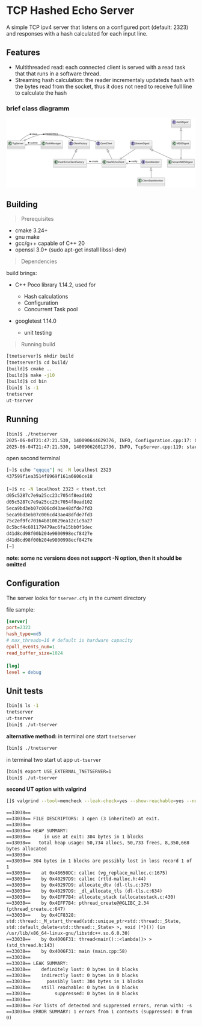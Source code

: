 # TCP Hashed Echo Server
A simple TCP ipv4 server that listens on a configured port (default: 2323) and responses with a hash calculated for each input line.

## Features
- Multithreaded read: each connected client is served with a read task that that runs in a software thread.
- Streaming hash calculation: the reader incrementaly updateds hash with the bytes read from the socket, thus it does not need to receive full line to calculate the hash

### brief class diagramm

![](./src/tserver_classes.svg)


## Building
> Prerequisites
- cmake 3.24+
- gnu make
- gcc/g++ capable of C++ 20
- openssl 3.0+ (sudo apt-get install libssl-dev)

> Dependencies

build brings:
- C++ Poco library 1.14.2, used for
   - Hash calculations
   - Configuration
   - Concurrent Task pool

- googletest 1.14.0 
  - unit testing

> Running build

```bash
[tnetserver]$ mkdir build
[tnetserver]$ cd build/
[build]$ cmake ..
[build]$ make -j10
[build]$ cd bin
[bin]$ ls -1
tnetserver
ut-tserver
```
## Running
```bash
[bin]$ ./tnetserver 
2025-06-04T21:47:21.530, 140090644629376, INFO, Configuration.cpp:17: Configuration file not found, using default values
2025-06-04T21:47:21.530, 140090626012736, INFO, TcpServer.cpp:119: starting HashEcho server on port: 2323, maxThreads: 24, epollEventsNum: 1
```
open second terminal
```bash
[~]$ echo "qqqqq"| nc -N localhost 2323 
437599f1ea3514f8969f161a6606ce18

[~]$ nc -N localhost 2323 < ttest.txt 
d05c5287c7e9a25cc23c7054f8ead102
d05c5287c7e9a25cc23c7054f8ead102
5eca9bd3eb07c006cd43ae48dfde7fd3
5eca9bd3eb07c006cd43ae48dfde7fd3
75c2ef9fc70164b810829ea12c1c9a27
8c5bcf4c601179479ac6fa15bb0f1dec
d41d8cd98f00b204e9800998ecf8427e
d41d8cd98f00b204e9800998ecf8427e
[~]
```
<b>note: some nc versions does not support -N option, then it should be omitted</b> 

## Configuration

The server looks for `tserver.cfg` in the current directory

file sample:
```ini
[server]
port=2323
hash_type=md5
# max_threads=16 # default is hardware capacity
epoll_events_num=1
read_buffer_size=1024

[log]
level = debug
```
## Unit tests
```bash
[bin]$ ls -1
tnetserver
ut-tserver
[bin]$ ./ut-tserver
```
<b>alternative method:</b>
in terminal one start `tnetserver`
```sh
[bin]$ ./tnetserver
```
in terminal two start ut app `ut-tserver`
```bash
[bin]$ export USE_EXTERNAL_TNETSERVER=1
[bin]$ ./ut-tserver 
```
<b>second UT option with valgrind</b>
```bash
[]$ valgrind --tool=memcheck --leak-check=yes --show-reachable=yes --num-callers=20 --track-fds=yes ./bin/tnetserver
```

```text
==33038== 
==33038== FILE DESCRIPTORS: 3 open (3 inherited) at exit.
==33038== 
==33038== HEAP SUMMARY:
==33038==     in use at exit: 304 bytes in 1 blocks
==33038==   total heap usage: 50,734 allocs, 50,733 frees, 8,350,668 bytes allocated
==33038== 
==33038== 304 bytes in 1 blocks are possibly lost in loss record 1 of 1
==33038==    at 0x48650DC: calloc (vg_replace_malloc.c:1675)
==33038==    by 0x40297D9: calloc (rtld-malloc.h:44)
==33038==    by 0x40297D9: allocate_dtv (dl-tls.c:375)
==33038==    by 0x40297D9: _dl_allocate_tls (dl-tls.c:634)
==33038==    by 0x4EFF7B4: allocate_stack (allocatestack.c:430)
==33038==    by 0x4EFF7B4: pthread_create@@GLIBC_2.34 (pthread_create.c:647)
==33038==    by 0x4CF8328: std::thread::_M_start_thread(std::unique_ptr<std::thread::_State, std::default_delete<std::thread::_State> >, void (*)()) (in /usr/lib/x86_64-linux-gnu/libstdc++.so.6.0.30)
==33038==    by 0x4006F31: thread<main()::<lambda()> > (std_thread.h:143)
==33038==    by 0x4006F31: main (main.cpp:58)
==33038== 
==33038== LEAK SUMMARY:
==33038==    definitely lost: 0 bytes in 0 blocks
==33038==    indirectly lost: 0 bytes in 0 blocks
==33038==      possibly lost: 304 bytes in 1 blocks
==33038==    still reachable: 0 bytes in 0 blocks
==33038==         suppressed: 0 bytes in 0 blocks
==33038== 
==33038== For lists of detected and suppressed errors, rerun with: -s
==33038== ERROR SUMMARY: 1 errors from 1 contexts (suppressed: 0 from 0)

```
